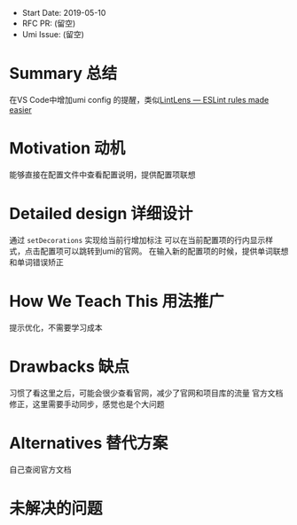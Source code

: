 - Start Date: 2019-05-10
- RFC PR: (留空)
- Umi Issue: (留空)

# Summary 总结

在VS Code中增加umi config 的提醒，类似[LintLens — ESLint rules made easier](https://marketplace.visualstudio.com/items?itemName=ghmcadams.lintlens)

# Motivation 动机

能够直接在配置文件中查看配置说明，提供配置项联想

# Detailed design 详细设计

通过 `setDecorations` 实现给当前行增加标注
可以在当前配置项的行内显示样式，点击配置项可以跳转到umi的官网。
在输入新的配置项的时候，提供单词联想和单词错误矫正

# How We Teach This 用法推广

提示优化，不需要学习成本

# Drawbacks 缺点

习惯了看这里之后，可能会很少查看官网，减少了官网和项目库的流量
官方文档修正，这里需要手动同步，感觉也是个大问题

# Alternatives 替代方案

自己查阅官方文档

# 未解决的问题

